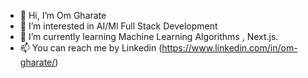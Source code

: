 - 👋 Hi, I’m Om Gharate
- 👀 I’m interested in AI/Ml Full Stack Development
- 🌱 I’m currently learning Machine Learning Algorithms , Next.js. 
- 📫 You can reach me by Linkedin (https://www.linkedin.com/in/om-gharate/)
<!---
Omg018/Omg018 is a ✨ special ✨ repository because its `README.md` (this file) appears on your GitHub profile.
You can click the Preview link to take a look at your changes.
--->
